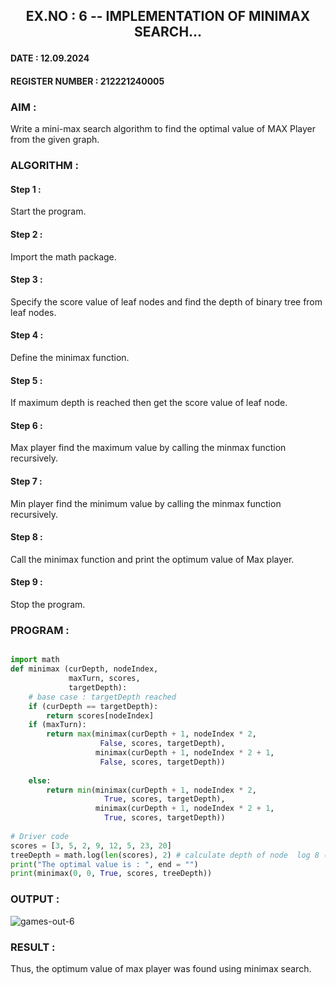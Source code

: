 ## <p align="center"> EX.NO : 6 -- IMPLEMENTATION OF MINIMAX SEARCH... </p>

#### DATE : 12.09.2024                                                                          
#### REGISTER NUMBER : 212221240005

### AIM :

Write a mini-max search algorithm to find the optimal value of MAX Player from the given graph.

### ALGORITHM :

#### Step 1 : 

Start the program.

#### Step 2 :

Import the math package.

#### Step 3 : 

Specify the score value of leaf nodes and find the depth of binary tree from leaf nodes.

#### Step 4 : 

Define the minimax function.

#### Step 5 : 

If maximum depth is reached then get the score value of leaf node.

#### Step 6 : 

Max player find the maximum value by calling the minmax function recursively.

#### Step 7 : 

Min player find the minimum value by calling the minmax function recursively.

#### Step 8 : 

Call the minimax function  and print the optimum value of Max player.

#### Step 9 : 

Stop the program. 

### PROGRAM :

```python

import math
def minimax (curDepth, nodeIndex,
             maxTurn, scores,
             targetDepth):
    # base case : targetDepth reached
    if (curDepth == targetDepth):
        return scores[nodeIndex]
    if (maxTurn):
        return max(minimax(curDepth + 1, nodeIndex * 2,
                    False, scores, targetDepth),
                   minimax(curDepth + 1, nodeIndex * 2 + 1,
                    False, scores, targetDepth))
     
    else:
        return min(minimax(curDepth + 1, nodeIndex * 2,
                     True, scores, targetDepth),
                   minimax(curDepth + 1, nodeIndex * 2 + 1,
                     True, scores, targetDepth))
     
# Driver code
scores = [3, 5, 2, 9, 12, 5, 23, 20]
treeDepth = math.log(len(scores), 2) # calculate depth of node  log 8 (base 2) = 3)
print("The optimal value is : ", end = "")
print(minimax(0, 0, True, scores, treeDepth))

```

### OUTPUT :

![games-out-6](https://github.com/user-attachments/assets/c1e662f2-9cd7-4c9c-8438-3f2a4425c702)

### RESULT :

Thus, the optimum value of max player was found using minimax search.

